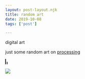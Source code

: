 ```yaml
---
layout: post-layout.njk
title: random art
date: 2019-10-08
tags: ['post']

---
```

<!-- Excerpt Start -->
digital art
<!-- Excerpt End -->

<style>
@media all and (max-width:480px) {

    img, canvas {display:block;margin:0 auto;}
}
p {
overflow: auto;
}
</style>

just some random art on [processing](https://openprocessing.org/)

<script src='https://cdnjs.cloudflare.com/ajax/libs/processing.js/1.6.6/processing.js'></script>
<script type="text/processing" data-processing-target="mycanvas">

ArrayList<Particle> pts;
boolean onPressed, showInstruction;
PFont f;

void setup() {
  size(360, 360, P2D);
  smooth();
  frameRate(30);
  colorMode(RGB);
  rectMode(CENTER);

  pts = new ArrayList<Particle>();

  showInstruction = true;
  f = createFont("Calibri", 24, true);

  background(255);
}

void draw() {
  if (showInstruction) {
    background(255);
    fill(128);
    textAlign(CENTER, CENTER);
    textFont(f);
    textLeading(36);
    text("Drag and draw." + "\n" +
      "Press 'c' to clear the stage." + "\n"
      , width*0.5, height*0.5);
  }

  if (onPressed) {
    for (int i=0;i<10;i++) {
      Particle newP = new Particle(mouseX, mouseY, i+pts.size(), i+pts.size());
      pts.add(newP);
    }
  }

  for (int i=0; i<pts.size(); i++) {
    Particle p = pts.get(i);
    p.update();
    p.display();
  }

  for (int i=pts.size()-1; i>-1; i--) {
    Particle p = pts.get(i);
    if (p.dead) {
      pts.remove(i);
    }
  }
}

void mousePressed() {
  onPressed = true;
  if (showInstruction) {
    background(255);
    showInstruction = false;
  }
}

void mouseReleased() {
  onPressed = false;
}

void keyPressed() {
  if (key == 'c') {
    for (int i=pts.size()-1; i>-1; i--) {
      Particle p = pts.get(i);
      pts.remove(i);
    }
    background(255);
  }
}

class Particle{
  PVector loc, vel, acc;
  int lifeSpan, passedLife;
  boolean dead;
  float alpha, weight, weightRange, decay, xOffset, yOffset;
  color c;

  Particle(float x, float y, float xOffset, float yOffset){
    loc = new PVector(x,y);

    float randDegrees = random(360);
    vel = new PVector(cos(radians(randDegrees)), sin(radians(randDegrees)));
    vel.mult(random(5));

    acc = new PVector(0,0);
    lifeSpan = int(random(30, 90));
    decay = random(0.75, 0.9);
    c = color(random(255),random(255),255);
    weightRange = random(3,50);

    this.xOffset = xOffset;
    this.yOffset = yOffset;
  }

  void update(){
    if(passedLife>=lifeSpan){
      dead = true;
    }else{
      passedLife++;
    }

    alpha = float(lifeSpan-passedLife)/lifeSpan * 70+50;
    weight = float(lifeSpan-passedLife)/lifeSpan * weightRange;

    acc.set(0,0);

    float rn = (noise((loc.x+frameCount+xOffset)*0.01, (loc.y+frameCount+yOffset)*0.01)-0.5)*4*PI;
    float mag = noise((loc.y+frameCount)*0.01, (loc.x+frameCount)*0.01);
    PVector dir = new PVector(cos(rn),sin(rn));
    acc.add(dir);
    acc.mult(mag);

    float randDegrees = random(360);
    PVector randV = new PVector(cos(radians(randDegrees)), sin(radians(randDegrees)));
    randV.mult(0.5);
    acc.add(randV);

    vel.add(acc);
    vel.mult(decay);
    vel.limit(3);
    loc.add(vel);
  }

  void display(){
    strokeWeight(weight+1.5);
    stroke(0, alpha);
    point(loc.x, loc.y);

    strokeWeight(weight);
    stroke(c);
    point(loc.x, loc.y);
  }
}

</script>
<canvas style='border:1px solid black; border-radius:10px; box-shadow: 5px 10px' id="mycanvas"></canvas>

![](https://i.postimg.cc/mk2f8cs7/sunny-1.png)
